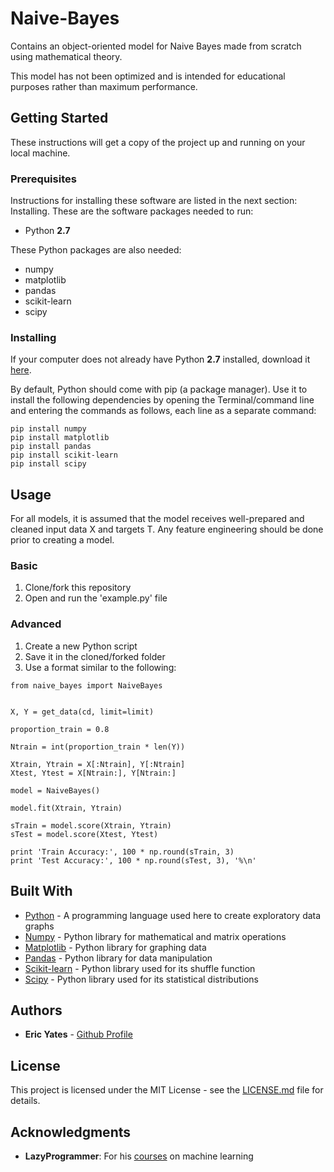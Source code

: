 # Naive-Bayes
Contains an object-oriented model for Naive Bayes made from scratch using mathematical theory.

This model has not been optimized and is intended for educational purposes rather than maximum performance.

## Getting Started

These instructions will get a copy of the project up and running on your local machine.

### Prerequisites

Instructions for installing these software are listed in the next section: Installing. These are the software packages needed to run:

* Python **2.7**

These Python packages are also needed:

* numpy
* matplotlib
* pandas
* scikit-learn
* scipy


### Installing

If your computer does not already have Python **2.7** installed, download it [here](https://www.python.org/downloads/).

By default, Python should come with pip (a package manager). Use it to install the following dependencies by opening the Terminal/command line and entering the commands as follows, each line as a separate command:

```
pip install numpy
pip install matplotlib
pip install pandas
pip install scikit-learn
pip install scipy
```

## Usage

For all models, it is assumed that the model receives well-prepared and
cleaned input data X and targets T. Any feature engineering should be
done prior to creating a model.

### Basic

1) Clone/fork this repository
2) Open and run the 'example.py' file

### Advanced

1) Create a new Python script
2) Save it in the cloned/forked folder
2) Use a format similar to the following:
```     
from naive_bayes import NaiveBayes


X, Y = get_data(cd, limit=limit)

proportion_train = 0.8

Ntrain = int(proportion_train * len(Y))

Xtrain, Ytrain = X[:Ntrain], Y[:Ntrain]
Xtest, Ytest = X[Ntrain:], Y[Ntrain:]

model = NaiveBayes()

model.fit(Xtrain, Ytrain)

sTrain = model.score(Xtrain, Ytrain)
sTest = model.score(Xtest, Ytest)

print 'Train Accuracy:', 100 * np.round(sTrain, 3)
print 'Test Accuracy:', 100 * np.round(sTest, 3), '%\n'
```

## Built With

* [Python](https://www.python.org/about/) - A programming language used here to create exploratory data graphs
* [Numpy](http://www.numpy.org/) - Python library for mathematical and matrix operations 
* [Matplotlib](https://matplotlib.org/) - Python library for graphing data
* [Pandas](https://pandas.pydata.org/pandas-docs/stable/) - Python library for data manipulation
* [Scikit-learn](http://scikit-learn.org/stable/) - Python library used for its shuffle function
* [Scipy](https://www.scipy.org/about.html) - Python library used for its statistical distributions


## Authors

* **Eric Yates** - [Github Profile](https://github.com/eric-yates)

## License

This project is licensed under the MIT License - see the [LICENSE.md](/LICENSE.md) file for details.

## Acknowledgments

* **LazyProgrammer**: For his [courses](https://www.udemy.com/user/lazy-programmer/) on machine learning

